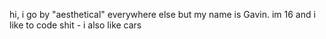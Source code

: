 hi, i go by "aesthetical" everywhere else but my name is Gavin. im 16 and i like to code shit - i also like cars
